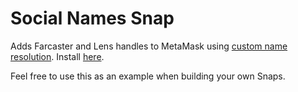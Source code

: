 # Social Names Snap

Adds Farcaster and Lens handles to MetaMask using [custom name resolution](https://docs.metamask.io/snaps/features/custom-name-resolution/). Install [here](https://montoya.github.io/social-names-snap/).

Feel free to use this as an example when building your own Snaps.
